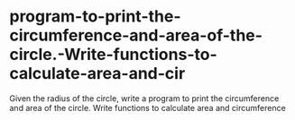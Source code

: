 # program-to-print-the-circumference-and-area-of-the-circle.-Write-functions-to-calculate-area-and-cir
Given the radius of the circle, write a program to print the circumference and area of the circle. Write functions to calculate area and circumference
